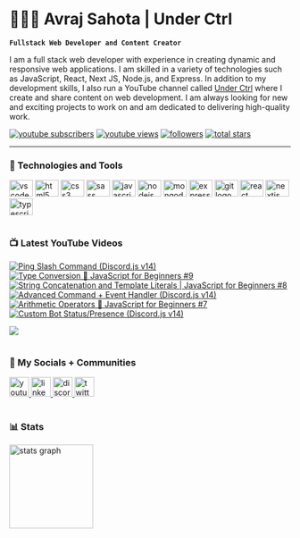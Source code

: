 # 👨🏽‍💻 Avraj Sahota | Under Ctrl

**`Fullstack Web Developer and Content Creator`**

I am a full stack web developer with experience in creating dynamic and responsive web applications. I am skilled in a variety of technologies such as JavaScript, React, Next JS, Node.js, and Express. In addition to my development skills, I also run a YouTube channel called [Under Ctrl](https://youtube.com/@underctrl) where I create and share content on web development. I am always looking for new and exciting projects to work on and am dedicated to delivering high-quality work.

<p align="left">
      <a href="https://www.youtube.com/@underctrl?sub_confirmation=1">
         <img alt="youtube subscribers" title="Subscribe" src="https://custom-icon-badges.demolab.com/youtube/channel/subscribers/UCz9RBZbD1JqTGUvs0GPUtrQ?color=%23E05D44&label=SUBSCRIBE&logo=video&logoColor=white&style=for-the-badge&labelColor=CE4630"/></a> 
      <a href="https://www.youtube.com/@underctrl/videos">
         <img alt="youtube views" title="YouTube Views" src="https://custom-icon-badges.demolab.com/youtube/channel/views/UCz9RBZbD1JqTGUvs0GPUtrQ?color=%23E1AD0E&logo=eye&logoColor=white&style=for-the-badge&labelColor=C79600"/></a> 
      <a href="https://github.com/notunderctrl?tab=followers">
         <img alt="followers" title="Follow me" src="https://custom-icon-badges.demolab.com/github/followers/notunderctrl?color=236ad3&labelColor=1155ba&style=for-the-badge&logo=person-add&label=Follow&logoColor=white"/></a>
      <a href="https://github.com/notunderctrl?tab=repositories&sort=stargazers">
         <img alt="total stars" title="Total stars on GitHub" src="https://custom-icon-badges.demolab.com/github/stars/notunderctrl?color=55960c&style=for-the-badge&labelColor=488207&logo=star"/></a>
</p>
   
---

### 🧰 Technologies and Tools

<div>
  <img src="https://cdn.jsdelivr.net/gh/devicons/devicon/icons/vscode/vscode-original.svg" height="30" width="42" alt="vscode logo"  />
  <img src="https://cdn.jsdelivr.net/gh/devicons/devicon/icons/html5/html5-original.svg" height="30" width="42" alt="html5 logo"  />
  <img src="https://cdn.jsdelivr.net/gh/devicons/devicon/icons/css3/css3-original.svg" height="30" width="42" alt="css3 logo"  />
  <img src="https://cdn.jsdelivr.net/gh/devicons/devicon/icons/sass/sass-original.svg" height="30" width="42" alt="sass logo"  />
  <img src="https://cdn.jsdelivr.net/gh/devicons/devicon/icons/javascript/javascript-original.svg" height="30" width="42" alt="javascript logo"  />
  <img src="https://cdn.jsdelivr.net/gh/devicons/devicon/icons/nodejs/nodejs-original.svg" height="30" width="42" alt="nodejs logo"  />
  <img src="https://cdn.jsdelivr.net/gh/devicons/devicon/icons/mongodb/mongodb-original.svg" height="30" width="42" alt="mongodb logo"  />
  <img src="https://cdn.jsdelivr.net/gh/devicons/devicon/icons/express/express-original.svg" height="30" width="42" alt="express logo"  />
  <img src="https://cdn.jsdelivr.net/gh/devicons/devicon/icons/git/git-original.svg" height="30" width="42" alt="git logo"  />
  <img src="https://cdn.jsdelivr.net/gh/devicons/devicon/icons/react/react-original.svg" height="30" width="42" alt="react logo"  />
  <img src="https://cdn.jsdelivr.net/gh/devicons/devicon/icons/nextjs/nextjs-original.svg" height="30" width="42" alt="nextjs logo"  />
  <img src="https://cdn.jsdelivr.net/gh/devicons/devicon/icons/typescript/typescript-plain.svg" height="30" width="42" alt="typescript logo"  />
</div>

#

### 📺 Latest YouTube Videos

 <!-- BEGIN YOUTUBE-CARDS -->
[![Ping Slash Command (Discord.js v14)](https://ytcards.demolab.com/?id=TzZLa-u_9QA&title=Ping+Slash+Command+%28Discord.js+v14%29&lang=en&timestamp=1673781942&background_color=%230d1117&title_color=%23ffffff&stats_color=%23dedede&width=250 "Ping Slash Command (Discord.js v14)")](https://www.youtube.com/watch?v=TzZLa-u_9QA)
[![Type Conversion 🔁 JavaScript for Beginners #9](https://ytcards.demolab.com/?id=z-iCOM1DJ5o&title=Type+Conversion+%F0%9F%94%81+JavaScript+for+Beginners+%239&lang=en&timestamp=1673476630&background_color=%230d1117&title_color=%23ffffff&stats_color=%23dedede&width=250 "Type Conversion 🔁 JavaScript for Beginners #9")](https://www.youtube.com/watch?v=z-iCOM1DJ5o)
[![String Concatenation and Template Literals | JavaScript for Beginners #8](https://ytcards.demolab.com/?id=EJ952dkQNms&title=String+Concatenation+and+Template+Literals+%7C+JavaScript+for+Beginners+%238&lang=en&timestamp=1673296782&background_color=%230d1117&title_color=%23ffffff&stats_color=%23dedede&width=250 "String Concatenation and Template Literals | JavaScript for Beginners #8")](https://www.youtube.com/watch?v=EJ952dkQNms)
[![Advanced Command + Event Handler (Discord.js v14)](https://ytcards.demolab.com/?id=JEEcbVjLyr0&title=Advanced+Command+%2B+Event+Handler+%28Discord.js+v14%29&lang=en&timestamp=1673166950&background_color=%230d1117&title_color=%23ffffff&stats_color=%23dedede&width=250 "Advanced Command + Event Handler (Discord.js v14)")](https://www.youtube.com/watch?v=JEEcbVjLyr0)
[![Arithmetic Operators 🧮 JavaScript for Beginners #7](https://ytcards.demolab.com/?id=za9_GaPgsx0&title=Arithmetic+Operators+%F0%9F%A7%AE+JavaScript+for+Beginners+%237&lang=en&timestamp=1672846334&background_color=%230d1117&title_color=%23ffffff&stats_color=%23dedede&width=250 "Arithmetic Operators 🧮 JavaScript for Beginners #7")](https://www.youtube.com/watch?v=za9_GaPgsx0)
[![Custom Bot Status/Presence (Discord.js v14)](https://ytcards.demolab.com/?id=OqxHy8sCtvA&title=Custom+Bot+Status%2FPresence+%28Discord.js+v14%29&lang=en&timestamp=1672678320&background_color=%230d1117&title_color=%23ffffff&stats_color=%23dedede&width=250 "Custom Bot Status/Presence (Discord.js v14)")](https://www.youtube.com/watch?v=OqxHy8sCtvA)
<!-- END YOUTUBE-CARDS -->

[<img src="https://custom-icon-badges.demolab.com/badge/-Subscribe%20For%20More-red?style=for-the-badge&logo=video&logoColor=white"/>](https://www.youtube.com/@underctrl?sub_confirmation=1)

#

###  💬 My Socials + Communities

<div>
  <a href="https://youtube.com/@underctrl" target="_blank">
    <img src="https://img.shields.io/static/v1?message=Youtube&logo=youtube&label=&color=FF0000&logoColor=white&labelColor=&style=for-the-badge" height="35" alt="youtube logo"  />
  </a>
  <a href="https://www.linkedin.com/in/avraj-sahota-0a517825b" target="_blank">
    <img src="https://img.shields.io/static/v1?message=LinkedIn&logo=linkedin&label=&color=0072b1&logoColor=white&labelColor=&style=for-the-badge" height="35" alt="linkedin logo"  />
  </a> 
  <a href="https://discord.underctrl.io" target="_blank">
    <img src="https://img.shields.io/static/v1?message=Discord&logo=discord&label=&color=7289DA&logoColor=white&labelColor=&style=for-the-badge" height="35" alt="discord logo"  />
  </a>
  <a href="https://twitter.com/notunderctrl" target="_blank">
    <img src="https://img.shields.io/static/v1?message=Twitter&logo=twitter&label=&color=1DA1F2&logoColor=white&labelColor=&style=for-the-badge" height="35" alt="twitter logo"  />
  </a>
</div>

#

### 📊 Stats
<img src="https://github-readme-stats.vercel.app/api?hide_title=false&hide_rank=false&show_icons=true&include_all_commits=true&count_private=true&disable_animations=false&theme=dark&locale=en&hide_border=false&username=notunderctrl" height="150" alt="stats graph"  />
